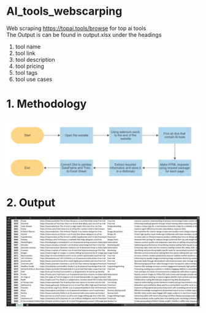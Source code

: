 # AI_tools_webscarping
Web scraping https://topai.tools/browse for top ai tools
<br>
The Output is can be found in output.xlsx under the headings 
<ol>
  <li>
    tool name
  </li>
  <li>
    tool link
  </li>
  <li>
    tool description
  </li> 
  <li>
    tool pricing

  </li> <li>
    tool tags 
  </li> <li>
    tool use cases
  </li>
</ol>

# 1. Methodology
![Flow chart of process](https://github.com/Samarjeet09/AI_tools_webscarping/blob/main/flowchart.png "flowchart")
---
# 2. Output
![excel output img](https://github.com/Samarjeet09/AI_tools_webscarping/blob/main/output_img.png "output of excel")
